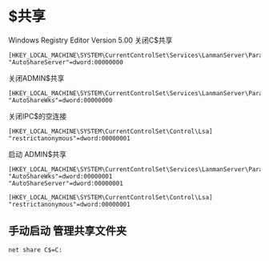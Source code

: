 # $共享

Windows Registry Editor Version 5.00
关闭C$共享

```
[HKEY_LOCAL_MACHINE\SYSTEM\CurrentControlSet\Services\LanmanServer\Parameters]
"AutoShareServer"=dword:00000000
```

关闭ADMIN$共享

```
[HKEY_LOCAL_MACHINE\SYSTEM\CurrentControlSet\Services\LanmanServer\Parameters]
"AutoShareWks"=dword:00000000
```

关闭IPC$的空连接

```
[HKEY_LOCAL_MACHINE\SYSTEM\CurrentControlSet\Control\Lsa]
"restrictanonymous"=dword:00000001
```

启动 ADMIN$共享

```
[HKEY_LOCAL_MACHINE\SYSTEM\CurrentControlSet\Services\LanmanServer\Parameters]
"AutoShareWks"=dword:00000001
"AutoShareServer"=dword:00000001

[HKEY_LOCAL_MACHINE\SYSTEM\CurrentControlSet\Control\Lsa]
"restrictanonymous"=dword:00000001
```



## 手动启动 管理共享文件夹

```
net share C$=C:
```





